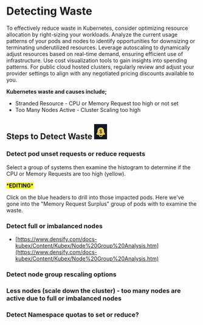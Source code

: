 # Detecting Waste

To effectively reduce waste in Kubernetes, consider optimizing resource allocation by right-sizing your workloads. Analyze the current usage patterns of your pods and nodes to identify opportunities for downsizing or terminating underutilized resources. Leverage autoscaling to dynamically adjust resources based on real-time demand, ensuring efficient use of infrastructure. Use cost visualization tools to gain insights into spending patterns. For public cloud hosted clusters, regularly review and adjust your provider settings to align with any negotiated pricing discounts available to you.

**Kubernetes waste and causes include;**

* Stranded Resource - CPU or Memory Request too high or not set
* Too Many Nodes Active - Cluster Scaling too high&#x20;

## **Steps to Detect Waste** ![](<../.gitbook/assets/image (1) (1) (1) (1) (1).png>)

### Detect pod unset requests or reduce requests

Select a group of systems then examine the histogram to determine if the CPU or Memory Requests are too high (yellow).



<mark style="background-color:yellow;">\*</mark><mark style="background-color:yellow;">**EDITING**</mark><mark style="background-color:yellow;">\*</mark>

Click on the blue headers to drill into those impacted pods. Here we've gone into the "Memory Request Surplus" group of pods with to examine the waste.

&#x20;

### Detect full or imbalanced nodes

* [https://www.densify.com/docs-kubex/Content/Kubex/Node%20Group%20Analysis.htm](https://www.densify.com/docs-kubex/Content/Kubex/Node%20Group%20Analysis.htm)

### Detect node group rescaling options&#x20;

### Less nodes (scale down the cluster) - too many nodes are active due to full or imbalanced nodes

### Detect Namespace quotas to set or reduce?
